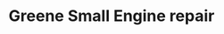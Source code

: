 ---
title: "Greene Small Engine repair"
url: /marmaduke/greene-small-engine-repair/
shop: car repair
---